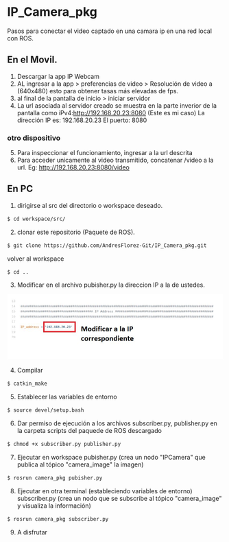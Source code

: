 # IP_Camera_pkg
Pasos para conectar el video captado en una camara ip en una red local con ROS.

## En el Movil.
1. Descargar la app IP Webcam
2. AL ingresar a la app > preferencias de video > Resolución de video a (640x480) esto para obtener tasas más elevadas de fps.
3. al final de la pantalla de inicio > iniciar servidor
4. La url asociada al servidor creado se muestra en la parte inverior de la pantalla como iPv4:http://192.168.20.23:8080 (Este es mi caso)
La dirección IP es:  192.168.20.23
El puerto: 8080

### otro dispositivo
5. Para inspeccionar el funcionamiento, ingresar a la url descrita
6. Para acceder unicamente al video transmitido, concatenar /video a la url. Eg: http://192.168.20.23:8080/video

## En PC
1. dirigirse al src del directorio o workspace deseado.
```sh
$ cd workspace/src/
```
2. clonar este repositorio (Paquete de ROS).
```sh
$ git clone https://github.com/AndresFlorez-Git/IP_Camera_pkg.git
```
volver al workspace
```sh
$ cd ..
```

3. Modificar en el archivo pubisher.py la direccion IP a la de ustedes.

![imagen](https://github.com/AndresFlorez-Git/IP_Camera_pkg/blob/main/pic/ip_mod.png)

4. Compilar
```sh
$ catkin_make
```
5. Establecer las variables de entorno
```sh
$ source devel/setup.bash 
```
6. Dar permiso de ejecución a los archivos subscriber.py, publisher.py en la carpeta scripts del paquede de ROS descargado
```sh
$ chmod +x subscriber.py publisher.py
```
7. Ejecutar en workspace pubisher.py (crea un nodo "IPCamera" que publica al tópico "camera_image" la imagen)
```sh
$ rosrun camera_pkg pubisher.py
```
8. Ejecutar en otra terminal (estableciendo variables de entorno) subscriber.py (crea un nodo que se subscribe al tópico "camera_image" y visualiza la información)

```sh
$ rosrun camera_pkg subscriber.py
```
9. A disfrutar
